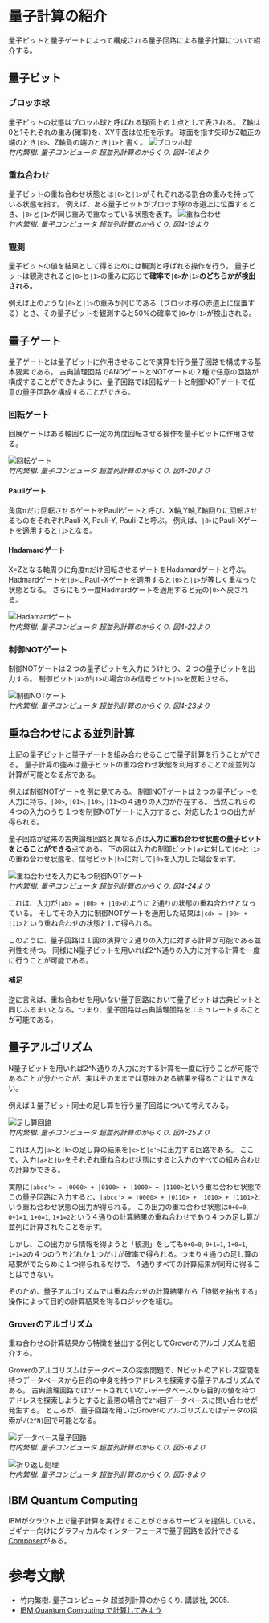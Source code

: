 # 量子計算の紹介
量子ビットと量子ゲートによって構成される量子回路による量子計算について紹介する。

## 量子ビット
### ブロッホ球
量子ビットの状態はブロッホ球と呼ばれる球面上の１点として表される。
Z軸は0と1それぞれの重み(確率)を、XY平面は位相を示す。
球面を指す矢印がZ軸正の端のとき`|0>`、Z軸負の端のとき`|1>`と書く。
![ブロッホ球](./takeuchi-4-16.png)  
_竹内繁樹. 量子コンピュータ 超並列計算のからくり. 図4-16より_

### 重ね合わせ
量子ビットの重ね合わせ状態とは`|0>`と`|1>`がそれぞれある割合の重みを持っている状態を指す。
例えば、ある量子ビットがブロッホ球の赤道上に位置するとき、`|0>`と`|1>`が同じ重みで重なっている状態を表す。
![重ね合わせ](./takeuchi-4-19.png)  
_竹内繁樹. 量子コンピュータ 超並列計算のからくり. 図4-19より_

### 観測
量子ビットの値を結果として得るためには観測と呼ばれる操作を行う。
量子ビットは観測されると`|0>`と`|1>`の重みに応じて**確率で`|0>`か`|1>`のどちらかが検出される。**

例えば上のような`|0>`と`|1>`の重みが同じである（ブロッホ球の赤道上に位置する）とき、その量子ビットを観測すると50%の確率で`|0>`か`|1>`が検出される。

## 量子ゲート
量子ゲートとは量子ビットに作用させることで演算を行う量子回路を構成する基本要素である。
古典論理回路でANDゲートとNOTゲートの２種で任意の回路が構成することができたように、量子回路では回転ゲートと制御NOTゲートで任意の量子回路を構成することができる。

### 回転ゲート
回展ゲートはある軸回りに一定の角度回転させる操作を量子ビットに作用させる。

![回転ゲート](./takeuchi-4-20.png)  
_竹内繁樹. 量子コンピュータ 超並列計算のからくり. 図4-20より_

#### Pauliゲート
角度πだけ回転させるゲートをPauliゲートと呼び、X軸,Y軸,Z軸回りに回転させるものをそれぞれPauli-X, Pauli-Y, Pauli-Zと呼ぶ。
例えば、`|0>`にPauli-Xゲートを適用すると`|1>`となる。

#### Hadamardゲート
X=Zとなる軸周りに角度πだけ回転させるゲートをHadamardゲートと呼ぶ。
Hadmardゲートを`|0>`にPauli-Xゲートを適用すると`|0>`と`|1>`が等しく重なった状態となる。
さらにもう一度Hadmardゲートを適用すると元の`|0>`へ戻される。

![Hadamardゲート](./takeuchi-4-22.png)  
_竹内繁樹. 量子コンピュータ 超並列計算のからくり. 図4-22より_

### 制御NOTゲート
制御NOTゲートは２つの量子ビットを入力にうけとり、２つの量子ビットを出力する。
制御ビット`|a>`が`|1>`の場合のみ信号ビット`|b>`を反転させる。

![制御NOTゲート](./takeuchi-4-23.png)  
_竹内繁樹. 量子コンピュータ 超並列計算のからくり. 図4-23より_

## 重ね合わせによる並列計算
上記の量子ビットと量子ゲートを組み合わせることで量子計算を行うことができる。
量子計算の強みは量子ビットの重ね合わせ状態を利用することで超並列な計算が可能となる点である。

例えば制御NOTゲートを例に見てみる。
制御NOTゲートは２つの量子ビットを入力に持ち、`|00>`, `|01>`, `|10>`, `|11>`の４通りの入力が存在する。
当然これらの４つの入力のうち１つを制御NOTゲートに入力すると、対応した１つの出力が得られる。

量子回路が従来の古典論理回路と異なる点は**入力に重ね合わせ状態の量子ビットをとることができる**点である。
下の図は入力の制御ビット`|a>`に対して`|0>`と`|1>`の重ね合わせ状態を、信号ビット`|b>`に対して`|0>`を入力した場合を示す。

![重ね合わせを入力にもつ制御NOTゲート](./takeuchi-4-24.png)  
_竹内繁樹. 量子コンピュータ 超並列計算のからくり. 図4-24より_

これは、入力が`|ab> = |00> + |10>`のように２通りの状態の重ね合わせとなっている。
そしてその入力に制御NOTゲートを適用した結果は`|cd> = |00> + |11>`という重ね合わせの状態として得られる。

このように、量子回路は１回の演算で２通りの入力に対する計算が可能である並列性を持つ。
同様にN量子ビットを用いれば2^N通りの入力に対する計算を一度に行うことが可能である。

#### 補足
逆に言えば、重ね合わせを用いない量子回路において量子ビットは古典ビットと同じふるまいとなる。つまり、量子回路は古典論理回路をエミュレートすることが可能である。

## 量子アルゴリズム
N量子ビットを用いれば2^N通りの入力に対する計算を一度に行うことが可能であることが分かったが、実はそのままでは意味のある結果を得ることはできない。

例えば１量子ビット同士の足し算を行う量子回路について考えてみる。

![足し算回路](./takeuchi-4-25.png)  
_竹内繁樹. 量子コンピュータ 超並列計算のからくり. 図4-25より_

これは入力`|a>`と`|b>`の足し算の結果を`|c>`と`|c'>`に出力する回路である。
ここで、入力`|a>`と`|b>`をそれぞれ重ね合わせ状態にすると入力のすべての組み合わせの計算ができる。

実際に`|abcc'> = |0000> + |0100> + |1000> + |1100>`という重ね合わせ状態でこの量子回路に入力すると、`|abcc'> = |0000> + |0110> + |1010> + |1101>`という重ね合わせ状態の出力が得られる。
この出力の重ね合わせ状態は`0+0=0`, `0+1=1`, `1+0=1`, `1+1=2`という４通りの計算結果の重ね合わせであり４つの足し算が並列に計算されたことを示す。

しかし、この出力から情報を得ようと「観測」をしても`0+0=0`, `0+1=1`, `1+0=1`, `1+1=2`の４つのうちどれか１つだけが確率で得られる。つまり４通りの足し算の結果がでたらめに１つ得られるだけで、４通りすべての計算結果が同時に得ることはできない。

そのため、量子アルゴリズムでは重ね合わせの計算結果から「特徴を抽出する」操作によって目的の計算結果を得るロジックを組む。

### Groverのアルゴリズム
重ね合わせの計算結果から特徴を抽出する例としてGroverのアルゴリズムを紹介する。

Groverのアルゴリズムはデータベースの探索問題で、Nビットのアドレス空間を持つデータベースから目的の中身を持つアドレスを探索する量子アルゴリズムである。
古典論理回路ではソートされていないデータベースから目的の値を持つアドレスを探索しようとすると最悪の場合で`2^N`回データベースに問い合わせが発生する。
ところが、量子回路を用いたGroverのアルゴリズムではデータの探索が`√(2^N)`回で可能となる。


![データベース量子回路](./takeuchi-5-6.png)  
_竹内繁樹. 量子コンピュータ 超並列計算のからくり. 図5-6より_

![折り返し処理](./takeuchi-5-9.png)  
_竹内繁樹. 量子コンピュータ 超並列計算のからくり. 図5-9より_

## IBM Quantum Computing
IBMがクラウド上で量子計算を実行することができるサービスを提供している。
ビギナー向けにグラフィカルなインターフェースで量子回路を設計できる[Composer](https://quantumexperience.ng.bluemix.net/qx/editor)がある。

# 参考文献
- 竹内繁樹. 量子コンピュータ 超並列計算のからくり. 講談社, 2005.
- [IBM Quantum Computing で計算してみよう](https://www.ibm.com/developerworks/jp/cloud/library/cl-quantum-computing/index.html)
